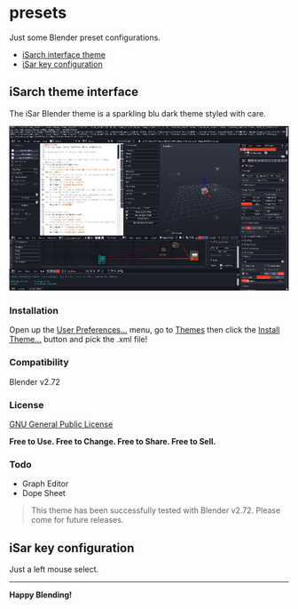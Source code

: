 presets
=======

Just some Blender preset configurations.

- [iSarch interface theme](#isarch-theme-interface)
- [iSar key configuration](#isar-key-configuration)

iSarch theme interface
----------------------

The iSar Blender theme is a sparkling blu dark theme styled with care.

![alt text](https://github.com/i5ar/presets/blob/master/images/theme.jpg)

### Installation
Open up the [User Preferences...] menu, go to [Themes] then click the [Install Theme...] button and pick the .xml file!

### Compatibility

Blender v2.72

### License

[GNU General Public License]

**Free to Use. Free to Change. Free to Share. Free to Sell.**

### Todo

- Graph Editor
- Dope Sheet

> This theme has been successfully tested with Blender v2.72. Please come for future releases.

iSar key configuration
----------------------

Just a left mouse select.

___

**Happy Blending!**

[GNU General Public License]:http://www.gnu.org/copyleft/gpl.html
[User Preferences...]:http://wiki.blender.org/index.php/Doc:2.6/Manual/Preferences
[Themes]:http://wiki.blender.org/index.php/Extensions:2.6/Py/Scripts/Interface/Themes/
[Install Theme...]:http://wiki.blender.org/index.php/Extensions:2.6/Py/Scripts/Interface/Themes/
